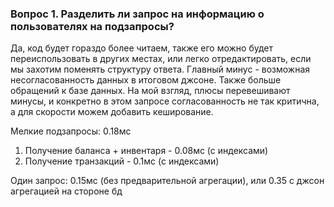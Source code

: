 ### Вопрос 1. Разделить ли запрос на информацию о пользователях на подзапросы?
Да, код будет гораздо более читаем, также его можно будет переиспользовать в других местах, или легко отредактировать, если мы захотим поменять структуру ответа. Главный минус - возможная несогласованность данных в итоговом джсоне. Также больше обращений к базе данных. На мой взгляд, плюсы перевешивают минусы, и конкретно в этом запросе согласованность не так критична, а для скорости можем добавить кеширование.

Мелкие подзапросы: 0.18мс
1. Получение баланса + инвентаря - 0.08мс (с индексами)
2. Получение транзакций - 0.1мс (с индексами)

Один запрос: 0.15мс (без предварительной агрегации), или 0.35 с джсон агрегацией на стороне бд 